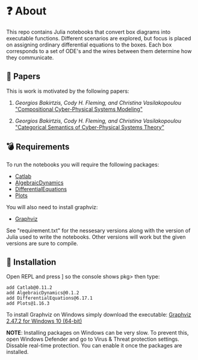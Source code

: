 # :question: About 
This repo contains Julia notebooks that convert box diagrams into executable functions.
Different scenarios are explored, but focus is placed on assigning ordinary differential equations to the boxes. 
Each box corresponds to a set of ODE's and the wires between them determine how they communicate.

## :scroll: Papers
This is work is motivated by the following papers:

1. _Georgios Bakirtzis, Cody H. Fleming, and Christina Vasilakopoulou_  
["Compositional Cyber-Physical Systems Modeling"](https://arxiv.org/abs/2101.10484)   

2. _Georgios Bakirtzis, Cody H. Fleming, and Christina Vasilakopoulou_  
["Categorical Semantics of Cyber-Physical Systems Theory"](https://arxiv.org/abs/2010.08003)

## :bomb: Requirements
To run the notebooks you will require the following packages:
- [Catlab](https://juliapackages.com/p/catlab)
- [AlgebraicDynamics](https://juliapackages.com/packages/algebraicdynamics)
- [DifferentialEquations](https://juliapackages.com/p/differentialequations)
- [Plots](https://juliapackages.com/p/plots)

You will also need to install graphviz:
- [Graphviz](https://graphviz.org)

See "requirement.txt" for the nessesary versions along with the version of Julia used to write the notebooks. 
Other versions will work but the given versions are sure to compile. 

## :dvd: Installation
Open REPL and press ] so the console shows pkg> then type:  

```
add Catlab@0.11.2
add AlgebraicDynamics@0.1.2
add DifferentialEquations@6.17.1
add Plots@1.16.3
```  

To install Graphviz on Windows simply download the executable: [Graphviz 2.47.2 for Windows 10 (64-bit)](https://gitlab.com/api/v4/projects/4207231/packages/generic/graphviz-releases/2.47.2/stable_windows_10_cmake_Release_x64_graphviz-install-2.47.2-win64.exe)


__NOTE__: Installing packages on Windows can be very slow. 
To prevent this, open Windows Defender and go to Virus & Threat protection settings. Dissable real-time protection. 
You can enable it once the packages are installed.
